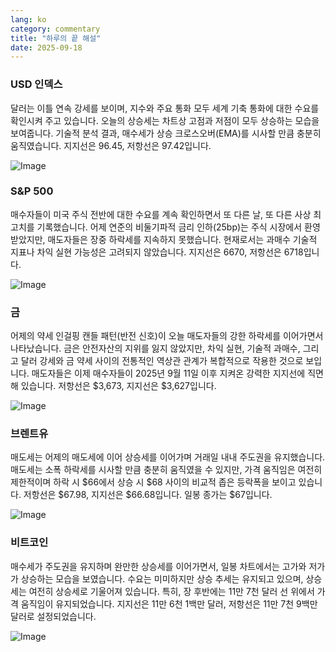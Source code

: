 ```yaml
---
lang: ko
category: commentary
title: "하루의 끝 해설"
date: 2025-09-18
---
```


### USD 인덱스

달러는 이틀 연속 강세를 보이며, 지수와 주요 통화 모두 세계 기축 통화에 대한 수요를 확인시켜 주고 있습니다. 오늘의 상승세는 차트상 고점과 저점이 모두 상승하는 모습을 보여줍니다. 기술적 분석 결과, 매수세가 상승 크로스오버(EMA)를 시사할 만큼 충분히 움직였습니다. 지지선은 96.45, 저항선은 97.42입니다.

![Image](https://markleighedu.github.io/img/Sep-2025/18-Sep-2025/usdindex.jpg)

### S&P 500

매수자들이 미국 주식 전반에 대한 수요를 계속 확인하면서 또 다른 날, 또 다른 사상 최고치를 기록했습니다. 어제 연준의 비둘기파적 금리 인하(25bp)는 주식 시장에서 환영받았지만, 매도자들은 장중 하락세를 지속하지 못했습니다. 현재로서는 과매수 기술적 지표나 차익 실현 가능성은 고려되지 않았습니다. 지지선은 6670, 저항선은 6718입니다.

![Image](https://markleighedu.github.io/img/Sep-2025/18-Sep-2025/sp500.jpg)

### 금

어제의 약세 인걸핑 캔들 패턴(반전 신호)이 오늘 매도자들의 강한 하락세를 이어가면서 나타났습니다. 금은 안전자산의 지위를 잃지 않았지만, 차익 실현, 기술적 과매수, 그리고 달러 강세와 금 약세 사이의 전통적인 역상관 관계가 복합적으로 작용한 것으로 보입니다. 매도자들은 이제 매수자들이 2025년 9월 11일 이후 지켜온 강력한 지지선에 직면해 있습니다. 저항선은 $3,673, 지지선은 $3,627입니다.

![Image](https://markleighedu.github.io/img/Sep-2025/18-Sep-2025/gold.jpg)

### 브렌트유

매도세는 어제의 매도세에 이어 상승세를 이어가며 거래일 내내 주도권을 유지했습니다. 매도세는 소폭 하락세를 시사할 만큼 충분히 움직였을 수 있지만, 가격 움직임은 여전히 제한적이며 하락 시 $66에서 상승 시 $68 사이의 비교적 좁은 등락폭을 보이고 있습니다. 저항선은 $67.98, 지지선은 $66.68입니다. 일봉 종가는 $67입니다.

![Image](https://markleighedu.github.io/img/Sep-2025/18-Sep-2025/brentoil.jpg)

### 비트코인

매수세가 주도권을 유지하며 완만한 상승세를 이어가면서, 일봉 차트에서는 고가와 저가가 상승하는 모습을 보였습니다. 수요는 미미하지만 상승 추세는 유지되고 있으며, 상승세는 여전히 상승세로 기울어져 있습니다. 특히, 장 후반에는 11만 7천 달러 선 위에서 가격 움직임이 유지되었습니다. 지지선은 11만 6천 1백만 달러, 저항선은 11만 7천 9백만 달러로 설정되었습니다.

![Image](https://markleighedu.github.io/img/Sep-2025/18-Sep-2025/bitcoin.jpg)

